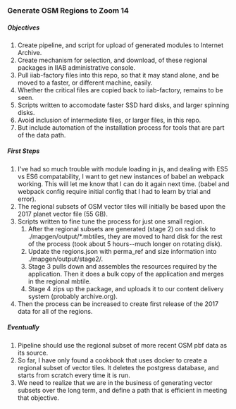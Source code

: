 ### Generate OSM Regions to Zoom 14 ###
##### Objectives #####
1. Create pipeline, and script for upload of generated modules to Internet Archive.
2. Create mechanism for selection, and download, of these regional packages in IIAB administrative console.
3. Pull iiab-factory files into this repo, so that it may stand alone, and be moved to a faster, or different machine, easily.
4. Whether the critical files are copied back to iiab-factory, remains to be seen.
5. Scripts written to accomodate faster SSD hard disks, and larger spinning disks.
6. Avoid inclusion of intermediate files, or larger files, in this repo.
7. But include automation of the installation process for tools that are part of the data path.
##### First Steps #####
1. I've had so much trouble with module loading in js, and dealing with ES5 vs ES6 compatability, I want to get new instances of babel an webpack working. This will let me know that I can do it again next time. (babel and webpack config require initial config that I had to learn by trial and error).
1. The regional subsets of OSM vector tiles will initially be based upon the 2017 planet vector file (55 GB).
2. Scripts written to fine tune the process for just one small region.
   1. After the regional subsets are generated (stage 2) on ssd disk to ./mapgen/output/*.mbtiles, they are moved to hard disk for the rest of the process (took about 5 hours--much longer on rotating disk).
   2. Update the regions.json with perma_ref and size information into ./mapgen/output/stage2/.
   3. Stage 3 pulls down and assembles the resources required by the application.  Then it does a bulk copy of the application and merges in the regional mbtile.
   4. Stage 4 zips up the package, and uploads it to our content delivery system (probably archive.org).
3. Then the process can be increased to create first release of the 2017 data for all of the regions.
##### Eventually #####
1. Pipeline should use the regional subset of more recent OSM pbf data as its source.
2. So far, I have only found a cookbook that uses docker to create a regional subset of vector tiles. It deletes the postgress database, and starts from scratch every time it is run. 
3. We need to realize that we are in the business of generating vector subsets over the long term, and define a path that is efficient in meeting that objective.
